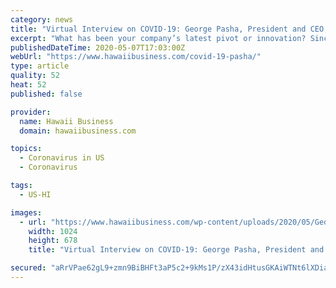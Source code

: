 ```yaml
---
category: news
title: "Virtual Interview on COVID-19: George Pasha, President and CEO, Pasha Hawaii"
excerpt: "What has been your company’s latest pivot or innovation? Since a statewide shelter-in-place order was issued for California in mid-March, and Hawai‘i shortly thereafter,"
publishedDateTime: 2020-05-07T17:03:00Z
webUrl: "https://www.hawaiibusiness.com/covid-19-pasha/"
type: article
quality: 52
heat: 52
published: false

provider:
  name: Hawaii Business
  domain: hawaiibusiness.com

topics:
  - Coronavirus in US
  - Coronavirus

tags:
  - US-HI

images:
  - url: "https://www.hawaiibusiness.com/wp-content/uploads/2020/05/George4-1024x678.jpg"
    width: 1024
    height: 678
    title: "Virtual Interview on COVID-19: George Pasha, President and CEO, Pasha Hawaii"

secured: "aRrVPae62gL9+zmn9BiBHFt3aP5c2+9kMs1P/zX43idHtusGKAiWTNt6lXDiaBqPohEe6M4vsiS1sys488stTZh3XiD5bC0zjupQtpyY4oayMYLqNXIFJ1ZQoSgtDJ0MSAxsT8w2dePvl4bphyRGUSj4w4XMXPA36xKBS1Iqgxirsg3TmxvTpK00QhYH/8jK4EHpyVriHzU7fd9AxKvAvhFnvvS2bu7LA3MzeQSqrkt+a7H++gcuojcgfZuEmZirgVoRJIxp6zGEhiJl0mkZHXk9ZGjdBgSQCvvfByH6Ms+iWWZaacjVZ8WxOFl9eQe+N1YZvRksSiRMCS5dXWZhL60jcX6RuY9Psei+BXb1g4bW5cNvncKTNLBtHlqZHH0k+lmMgsa2qW1svZK3c5VzBBf5DLwqoVik1IecoUQ1dHsoF4A+PI2rwrCbNGeMENS3H0jpx6aAlLKsJhKfA9ulAYNz7zQw7JxaQ+gPmPhvxlc=;fg91InapFYvhXt1+ryLlwg=="
---
```


